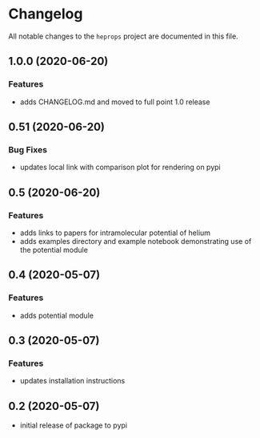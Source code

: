 # Changelog

All notable changes to the `heprops` project are documented in this file.

## 1.0.0 (2020-06-20)

### Features
- adds CHANGELOG.md and moved to full point 1.0 release

## 0.51 (2020-06-20)

### Bug Fixes
- updates local link with comparison plot for rendering on pypi

## 0.5 (2020-06-20)

### Features
- adds links to papers for intramolecular potential of helium
- adds examples directory and example notebook demonstrating use of the potential module

## 0.4 (2020-05-07)

### Features
- adds potential module

## 0.3 (2020-05-07)

### Features
- updates installation instructions

## 0.2 (2020-05-07)
- initial release of package to pypi
